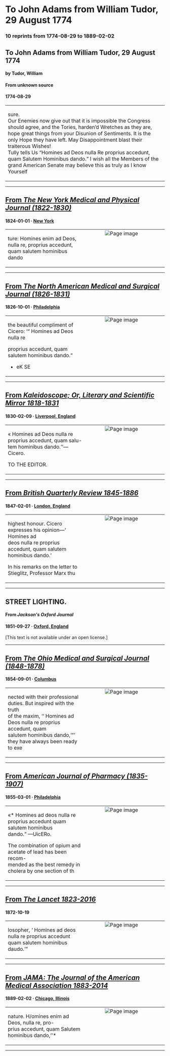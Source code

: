
# To John Adams from William Tudor, 29 August 1774

### 10 reprints from 1774-08-29 to 1889-02-02

## To John Adams from William Tudor, 29 August 1774

#### by Tudor, William

#### From unknown source

#### 1774-08-29

<table style="width: 100%;"><tr><td style="width: 50%">

sure.  
Our Enemies now give out that it is impossible the Congress should agree, and the Tories, harden’d Wretches as they are, hope great things from your Disunion of Sentiments. It is the only Hope they have left. May Disappointment blast their traiterous Wishes!  
Tully tells Us “Homines ad Deos nulla Re proprius accedunt, quam Salutem Hominibus dando.” I wish all the Members of the grand American Senate may believe this as truly as I know Yourself 
</td></tr></table>

---

## [From _The New York Medical and Physical Journal (1822-1830)_](https://archive.org/details/sim_new-york-medical-and-physical-journal_january-march-1824_3_1/page/n22/mode/1up?view=theater)

#### 1824-01-01 &middot; [New York](http://dbpedia.org/resource/New_York_City)

<table style="width: 100%;"><tr><td style="width: 50%">

  
ture: Homines enim ad Deos, nulla re, proprius accedunt,  
quam salutem hominibus dando
</td><td style="width: 50%; max-height: 75%; margin: auto; display: block;">
<img alt="Page image" src="https://iiif.archive.org/image/iiif/2/sim_new-york-medical-and-physical-journal_january-march-1824_3_1%2Fsim_new-york-medical-and-physical-journal_january-march-1824_3_1_jp2.zip%2Fsim_new-york-medical-and-physical-journal_january-march-1824_3_1_jp2%2Fsim_new-york-medical-and-physical-journal_january-march-1824_3_1_0022.jp2/pct:13.380626223091976,55.594089264173704,62.96477495107632,3.452955367913148/600,/0/default.jpg"/>
</td>
</tr></table>

---

## [From _The North American Medical and Surgical Journal (1826-1831)_](https://archive.org/details/sim_north-american-medical-and-surgical-journal_1826-10_2_4/page/n158/mode/1up?view=theater)

#### 1826-10-01 &middot; [Philadelphia](http://dbpedia.org/resource/Philadelphia)

<table style="width: 100%;"><tr><td style="width: 50%">

  
the beautiful compliment of Cicero: ‘“ Homines ad Deos nulla re  
  
proprius accedunt, quam salutem hominibus dando.”  
* eK SE
</td><td style="width: 50%; max-height: 75%; margin: auto; display: block;">
<img alt="Page image" src="https://iiif.archive.org/image/iiif/2/sim_north-american-medical-and-surgical-journal_1826-10_2_4%2Fsim_north-american-medical-and-surgical-journal_1826-10_2_4_jp2.zip%2Fsim_north-american-medical-and-surgical-journal_1826-10_2_4_jp2%2Fsim_north-american-medical-and-surgical-journal_1826-10_2_4_0158.jp2/pct:13.934792317999106,52.638453500522466,66.8602054488611,4.258098223615465/600,/0/default.jpg"/>
</td>
</tr></table>

---

## [From _Kaleidoscope; Or, Literary and Scientific Mirror 1818-1831_](https://archive.org/details/sim_kaleidoscope-or-literary-and-scientific-mirror_1830-02-09_10_502/page/n0/mode/1up?view=theater)

#### 1830-02-09 &middot; [Liverpool, England](http://dbpedia.org/resource/Liverpool)

<table style="width: 100%;"><tr><td style="width: 50%">

  
  
« Homines ad Deos nulla re proprius accedunt, quam salu-  
tem hominibus dando.’’—Cicero.  
  
  
  
TO THE EDITOR.
</td><td style="width: 50%; max-height: 75%; margin: auto; display: block;">
<img alt="Page image" src="https://iiif.archive.org/image/iiif/2/sim_kaleidoscope-or-literary-and-scientific-mirror_1830-02-09_10_502%2Fsim_kaleidoscope-or-literary-and-scientific-mirror_1830-02-09_10_502_jp2.zip%2Fsim_kaleidoscope-or-literary-and-scientific-mirror_1830-02-09_10_502_jp2%2Fsim_kaleidoscope-or-literary-and-scientific-mirror_1830-02-09_10_502_0000.jp2/pct:57.89319248826291,42.04545454545455,26.02699530516432,3.4318181818181817/600,/0/default.jpg"/>
</td>
</tr></table>

---

## [From _British Quarterly Review 1845-1886_](https://archive.org/details/sim_british-quarterly-review_1847-02-01_5_9/page/n196/mode/1up?view=theater)

#### 1847-02-01 &middot; [London, England](http://dbpedia.org/resource/London)

<table style="width: 100%;"><tr><td style="width: 50%">

  
highest honour. Cicero expresses his opinion—‘ Homines ad  
deos nulla re proprius accedunt, quam salutem hominibus dando.’  
  
In his remarks on the letter to Stieglitz, Professor Marx thu
</td><td style="width: 50%; max-height: 75%; margin: auto; display: block;">
<img alt="Page image" src="https://iiif.archive.org/image/iiif/2/sim_british-quarterly-review_1847-02-01_5_9%2Fsim_british-quarterly-review_1847-02-01_5_9_jp2.zip%2Fsim_british-quarterly-review_1847-02-01_5_9_jp2%2Fsim_british-quarterly-review_1847-02-01_5_9_0196.jp2/pct:6.403688524590164,22.852564102564102,67.98155737704919,4.871794871794871/600,/0/default.jpg"/>
</td>
</tr></table>

---

## STREET LIGHTING.

#### From _Jackson's Oxford Journal_

#### 1851-09-27 &middot; [Oxford, England](http://dbpedia.org/resource/Oxford)

[This text is not available under an open license.]

---

## [From _The Ohio Medical and Surgical Journal (1848-1878)_](https://archive.org/details/sim_ohio-medical-and-surgical-journal_1854-09-01_7_1/page/n71/mode/1up?view=theater)

#### 1854-09-01 &middot; [Columbus](http://dbpedia.org/resource/Columbus%2C_Ohio)

<table style="width: 100%;"><tr><td style="width: 50%">

  
nected with their professional duties. But inspired with the truth  
of the maxim, ‘‘ Homines ad Deos nulla re proprius accedunt, quam  
salutem hominibus dando,’”’ they have always been ready to exe
</td><td style="width: 50%; max-height: 75%; margin: auto; display: block;">
<img alt="Page image" src="https://iiif.archive.org/image/iiif/2/sim_ohio-medical-and-surgical-journal_1854-09-01_7_1%2Fsim_ohio-medical-and-surgical-journal_1854-09-01_7_1_jp2.zip%2Fsim_ohio-medical-and-surgical-journal_1854-09-01_7_1_jp2%2Fsim_ohio-medical-and-surgical-journal_1854-09-01_7_1_0071.jp2/pct:21.694915254237287,51.41509433962264,67.45762711864407,4.938956714761376/600,/0/default.jpg"/>
</td>
</tr></table>

---

## [From _American Journal of Pharmacy (1835-1907)_](https://archive.org/details/sim_american-journal-of-pharmacy-and-the-sciences_1855-03_27/page/n75/mode/1up?view=theater)

#### 1855-03-01 &middot; [Philadelphia](http://dbpedia.org/resource/Philadelphia)

<table style="width: 100%;"><tr><td style="width: 50%">

  
  
«* Homines ad deos nulla re proprius accedunt quam salutem hominibus  
dando.” —UicERo.  
  
The combination of opium and acetate of lead has been recom-  
mended as the best remedy in cholera by one section of th
</td><td style="width: 50%; max-height: 75%; margin: auto; display: block;">
<img alt="Page image" src="https://iiif.archive.org/image/iiif/2/sim_american-journal-of-pharmacy-and-the-sciences_1855-03_27%2Fsim_american-journal-of-pharmacy-and-the-sciences_1855-03_27_jp2.zip%2Fsim_american-journal-of-pharmacy-and-the-sciences_1855-03_27_jp2%2Fsim_american-journal-of-pharmacy-and-the-sciences_1855-03_27_0075.jp2/pct:24.016393442622952,31.694560669456067,62.049180327868854,6.668410041841004/600,/0/default.jpg"/>
</td>
</tr></table>

---

## [From _The Lancet 1823-2016_](https://archive.org/details/sim_the-lancet_1872-10-19_2564/page/n15/mode/1up?view=theater)

#### 1872-10-19

<table style="width: 100%;"><tr><td style="width: 50%">

  
losopher, ‘ Homines ad deos nulla re proprius accedunt  
quam salutem hominibus daudo.’”
</td><td style="width: 50%; max-height: 75%; margin: auto; display: block;">
<img alt="Page image" src="https://iiif.archive.org/image/iiif/2/sim_the-lancet_1872-10-19_2564%2Fsim_the-lancet_1872-10-19_2564_jp2.zip%2Fsim_the-lancet_1872-10-19_2564_jp2%2Fsim_the-lancet_1872-10-19_2564_0015.jp2/pct:54.31400282885431,60.48057259713701,36.73974540311174,1.9938650306748467/600,/0/default.jpg"/>
</td>
</tr></table>

---

## [From _JAMA: The Journal of the American Medical Association 1883-2014_](https://archive.org/details/sim_jama_1889-02-02_12_5/page/n1/mode/1up?view=theater)

#### 1889-02-02 &middot; [Chicago, Illinois](http://dbpedia.org/resource/Chicago)

<table style="width: 100%;"><tr><td style="width: 50%">

  
nature. H/omines enim ad Deos, nulla re, pro-  
prius accedunt, quam Salutem hominibus dando,’’*
</td><td style="width: 50%; max-height: 75%; margin: auto; display: block;">
<img alt="Page image" src="https://iiif.archive.org/image/iiif/2/sim_jama_1889-02-02_12_5%2Fsim_jama_1889-02-02_12_5_jp2.zip%2Fsim_jama_1889-02-02_12_5_jp2%2Fsim_jama_1889-02-02_12_5_0001.jp2/pct:16.057441253263708,61.05679702048417,38.315926892950394,2.490689013035382/600,/0/default.jpg"/>
</td>
</tr></table>

---

